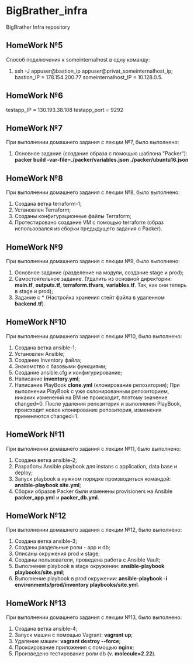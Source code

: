 # BigBrather_infra
BigBrather Infra repository

HomeWork №5
---
Способ подключения к someinternalhost в одну команду:
 1) ssh -J appuser@bastion_ip appuser@privat_someinternalhost_ip;
bastion_IP = 178.154.200.77 someinternalhost_IP = 10.128.0.5.

HomeWork №6
---
testapp_IP = 130.193.38.108
testapp_port = 9292

HomeWork №7
---
При выполнении домашнего задания с лекции №7, было выполнено:
 1) Основное задание (создание образа с помощью шаблона "Packer"): **packer build -var-file=./packer/variables.json ./packer/ubuntu16.json**

HomeWork №8
---
При выполнении домашнего задания с лекции №8, было выполнено:
 1) Создана ветка terraform-1;
 2) Установлен Terraform;
 3) Созданы конфигурационные файлы Terraform;
 4) Протестировано создание VM с помощью terraform (образ использовался из сборки предыдущего задания с Packer).

HomeWork №9
---
При выполнении домашнего задания с лекции №9, было выполнено:
 1) Основное задание (разделение на модули, создание stage и prod);
 2) Самостоятельное задание. (Удалить из основной директории: **main.tf**, **outputs.tf**, **terraform.tfvars**, **variables.tf**. Так, как они теперь в stage и prod);
 3) Задание с * (Настройка хранения стейт файла в удаленном **backend.tf**).

HomeWork №10
---
При выполнении домашнего задания с лекции №10, было выполнено:
 1) Создана ветка ansible-1;
 2) Установлен Ansible;
 3) Cоздание Inventory файла;
 4) Знакомство с базовыми функциями;
 5) Создание ansible.cfg и конфигурирование;
 6) Написание **inventory.yml**;
 7) Написание PlayBook **сlone.yml** (клонирование репозитория);
При выполнении PlayBook с уже склонированным репозиторием, никаких изменений на ВМ не происходит, поэтому значение changed=0. После удаления репозитория и выполнения PlayBook, происходит новое клонирование репозитория, изменения применяются changed=1.

HomeWork №11
---
При выполнении домашнего задания с лекции №11, было выполнено:
 1) Создана ветка ansible-2;
 2) Разработы Ansible playbook для instans с application, data base и deploy;
 3) Запуск playbook в нужном порядке производиться командой: **ansible-playbook site.yml**;
 4) Сборки образов Packer были изменены provisioners на Ansible **packer_app.yml** и **packer_db.yml**.

HomeWork №12
---
При выполнении домашнего задания с лекции №12, было выполнено:
 1) Создана ветка ansible-3;
 2) Созданы раздельные роли - app и db;
 3) Описаны окружения prod и stage;
 4) Созданы пользователи, проведена работа с Ansible Vault;
 5) Выполнение playbook в stage окружении: **ansible-playbook playbooks/site.yml**;
 6) Выполнение playbook в prod окружении: **ansible-playbook -i environments/prod/inventory playbooks/site.yml**.

HomeWork №13
---
При выполнении домашнего задания с лекции №13, было выполнено:
 1) Создана ветка ansible-4;
 2) Запуск машин с помощью Vagrant: **vagrant up**;
 3) Удаление машин: **vagrant destroy --force**;
 4) Проксирование приложения с помощью **nginx**;
 5) Произведено тестирование роли db (v. **molecule=2.22**).
